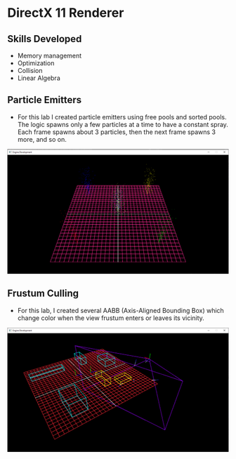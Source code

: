 # DirectX 11 Renderer

## Skills Developed

- Memory management  
- Optimization  
- Collision
- Linear Algebra  

## Particle Emitters  

- For this lab I created particle emitters using free pools and sorted pools. The logic spawns only a few particles at a time to have a constant spray. Each frame spawns about 3 particles, then the next frame spawns 3 more, and so on.

![](Images/Lab1.png)

## Frustum Culling  

- For this lab, I created several AABB (Axis-Aligned Bounding Box) which change color when the view frustum enters or leaves its vicinity.

![](Images/Lab3.png)

